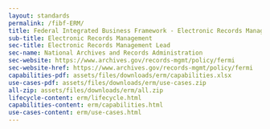 ```yaml
---
layout: standards
permalink: /fibf-ERM/
title: Federal Integrated Business Framework - Electronic Records Management
sub-title: Electronic Records Management
sec-title: Electronic Records Management Lead
sec-name: National Archives and Records Administration
sec-website: https://www.archives.gov/records-mgmt/policy/fermi
sec-website-href: https://www.archives.gov/records-mgmt/policy/fermi
capabilities-pdf: assets/files/downloads/erm/capabilities.xlsx
use-cases-pdf: assets/files/downloads/erm/use-cases.zip
all-zip: assets/files/downloads/erm/all.zip
lifecycle-content: erm/lifecycle.html
capabilities-content: erm/capabilities.html
use-cases-content: erm/use-cases.html
---
```

